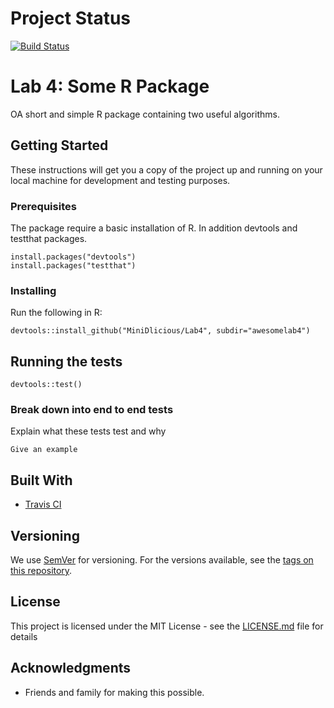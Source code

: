 # Project Status
[![Build Status](https://travis-ci.org/MiniDlicious/Lab4.svg?branch=master)](https://travis-ci.org/MiniDlicious/Lab4)

# Lab 4: Some R Package

OA short and simple R package containing two useful algorithms. 

## Getting Started

These instructions will get you a copy of the project up and running on your local machine for development and testing purposes.

### Prerequisites

The package require a basic installation of R. In addition devtools and testthat packages.

```
install.packages("devtools")
install.packages("testthat")
```

### Installing

Run the following in R:

```
devtools::install_github("MiniDlicious/Lab4", subdir="awesomelab4")
```

## Running the tests

```
devtools::test()
```

### Break down into end to end tests

Explain what these tests test and why

```
Give an example
```

## Built With

* [Travis CI](https://travis-ci.org)


## Versioning

We use [SemVer](http://semver.org/) for versioning. For the versions available, see the [tags on this repository](https://github.com/your/project/tags). 

## License

This project is licensed under the MIT License - see the [LICENSE.md](LICENSE.md) file for details

## Acknowledgments

* Friends and family for making this possible.